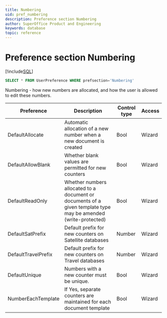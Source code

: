 ```yaml
---
title: Numbering
uid: pref_numbering
description: Preference section Numbering
author: SuperOffice Product and Engineering
keywords: database
topic: reference
---
```


# Preference section Numbering

[!include[SQL](./includes/to-view-pref.md)]

```SQL
SELECT * FROM UserPreference WHERE prefsection='Numbering'
```

Numbering - how new numbers are allocated, and how the user is allowed to edit these numbers.

| Preference | Description | Control type | Access |
|---|---|---|---|
| DefaultAllocate | Automatic allocation of a new number when a new document is created | Bool | Wizard |
| DefaultAllowBlank | Whether blank values are permitted for new counters | Bool | Wizard |
| DefaultReadOnly | Whether numbers allocated to a document or documents of a given template type may be amended (write-protected) | Bool | Wizard |
| DefaultSatPrefix | Default prefix for new counters on Satellite databases | Number | Wizard |
| DefaultTravelPrefix | Default prefix for new counters on Travel databases | Number | Wizard |
| DefaultUnique | Numbers with a new counter must be unique. | Bool | Wizard |
| NumberEachTemplate | If Yes, separate counters are maintained for each document template | Bool | Wizard |
